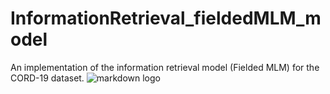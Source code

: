 # InformationRetrieval_fieldedMLM_model
An implementation of the information retrieval model (Fielded MLM) for the CORD-19 dataset.
![markdown logo](/images/1.png "Logo")
